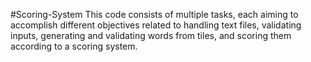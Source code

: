 #Scoring-System
This code consists of multiple tasks, each aiming to accomplish different objectives related to handling text files, validating inputs, 
generating and validating words from tiles, and scoring them according to a  scoring system.
